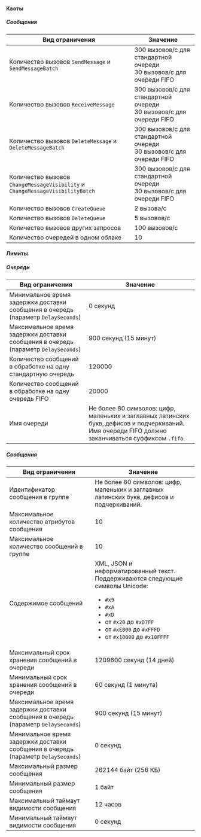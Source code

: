 #### Квоты

##### Сообщения

Вид ограничения | Значение
----- | -----
Количество вызовов `SendMessage` и `SendMessageBatch` | 300 вызовов/с для стандартной очереди<br/>30 вызовов/с для очереди FIFO
Количество вызовов `ReceiveMessage` | 300 вызовов/с для стандартной очереди<br/>30 вызовов/с для очереди FIFO
Количество вызовов `DeleteMessage` и `DeleteMessageBatch` | 300 вызовов/с для стандартной очереди<br/>30 вызовов/с для очереди FIFO
Количество вызовов `ChangeMessageVisibility` и `ChangeMessageVisibilityBatch` | 300 вызовов/с для стандартной очереди<br/>30 вызовов/с для очереди FIFO
Количество вызовов `CreateQueue` | 2 вызова/с
Количество вызовов `DeleteQueue` | 5 вызовов/с
Количество вызовов других запросов | 100 вызовов/с
Количество очередей в одном облаке | 10

#### Лимиты

##### Очереди

Вид ограничения | Значение
----- | -----
Минимальное время задержки доставки сообщения в очередь (параметр `DelaySeconds`) | 0 секунд
Максимальное время задержки доставки сообщения в очередь (параметр `DelaySeconds`) | 900 секунд (15 минут)
Количество сообщений в обработке на одну стандартную очередь | 120000
Количество сообщений в обработке на одну очередь FIFO | 20000
Имя очереди | Не более 80 символов: цифр, маленьких и заглавных латинских букв, дефисов и подчеркиваний. Имя очереди FIFO должно заканчиваться суффиксом `.fifo`.

##### Сообщения

Вид ограничения | Значение
----- | -----
Идентификатор сообщения в группе | Не более 80 символов: цифр, маленьких и заглавных латинских букв, дефисов и подчеркиваний.
Максимальное количество атрибутов сообщения | 10
Максимальное количество сообщений в группе | 10
Содержимое сообщений | XML, JSON и неформатированный текст. Поддерживаются следующие символы Unicode: <ul><li>`#x9`</li> <li>`#xA`</li> <li>`#xD`</li> <li>от `#x20` до `#xD7FF`</li> <li>от `#xE000` до `#xFFFD`</li> <li>от `#x10000` до `#x10FFFF`</li></ul>
Максимальный срок хранения сообщений в очереди | 1209600 секунд (14 дней)
Минимальный срок хранения сообщений в очереди | 60 секунд (1 минута)
Максимальное время задержки доставки сообщения в очередь (параметр `DelaySeconds`) | 900 секунд (15 минут)
Минимальное время задержки доставки сообщения в очередь (параметр `DelaySeconds`) | 0 секунд
Максимальный размер сообщения | 262144 байт (256 КБ)
Минимальный размер сообщения | 1 байт
Максимальный таймаут видимости сообщения | 12 часов
Минимальный таймаут видимости сообщения | 0 секунд

